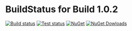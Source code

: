 # BuildStatus for Build 1.0.2

[![Build status](https://img.shields.io/appveyor/ci/TFTomSun/aspnetcore-razorreact.svg)](https://www.nuget.org/packages/TomSun.AspNetCore.RazorReact/) 
[![Test status](https://img.shields.io/appveyor/tests/TFTomSun/aspnetcore-razorreact.svg)](https://www.nuget.org/packages/TomSun.AspNetCore.RazorReact/) 
[![NuGet](https://img.shields.io/nuget/v/TomSun.AspNetCore.RazorReact.svg?style=flat-square)](https://www.nuget.org/packages/TomSun.AspNetCore.RazorReact/) 
[![NuGet Dowloads](https://img.shields.io/nuget/dt/TomSun.AspNetCore.RazorReact.svg)](https://www.nuget.org/packages/TomSun.AspNetCore.RazorReact/) 


